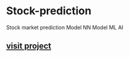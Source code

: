 # Stock-prediction

Stock market prediction Model
NN Model
ML
AI

## [visit project](https://colab.research.google.com/drive/1owZF8D7mt8bMCIPSiS6vLaWRlpoZ3Qfz?usp=sharing)
